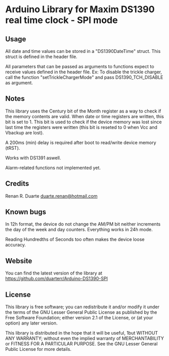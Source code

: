 # Arduino Library for Maxim DS1390 real time clock - SPI mode

## Usage

All date and time values can be stored in a "DS1390DateTime" struct. This struct is defined in the header file.

All parameters that can be passed as arguments to functions expect to receive values defined in the header file. Ex: To disable the trickle charger, call the function "setTrickleChargerMode" and pass DS1390_TCH_DISABLE as argument. 

## Notes

This library uses the Century bit of the Month register as a way to check if the memory contents are valid. When date or time registers are written, this bit is set to 1. This bit is used to check if the device memory was lost since last time the registers were written (this bit is reseted to 0 when Vcc and Vbackup are lost).

A 200ms (min) delay is required after boot to read/write device memory (tRST).

Works with DS1391 aswell.

Alarm-related functions not implemented yet.

## Credits

Renan R. Duarte <duarte.renan@hotmail.com>

## Known bugs
In 12h format, the device do not change the AM/PM bit neither increments the day of the week and day counters. Everything works in 24h mode.

Reading Hundredths of Seconds too often makes the device loose accuracy.

## Website

You can find the latest version of the library at
https://github.com/duarterr/Arduino-DS1390-SPI

## License

This library is free software; you can redistribute it and/or modify it under the terms of the GNU Lesser General Public License as published by the Free Software Foundation; either version 2.1 of the License, or (at your option) any later version.

This library is distributed in the hope that it will be useful, 1but WITHOUT ANY WARRANTY; without even the implied warranty of MERCHANTABILITY or FITNESS FOR A PARTICULAR PURPOSE.  See the GNU Lesser General Public License for more details.
